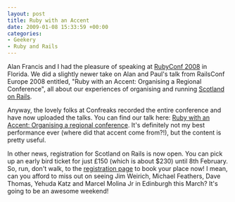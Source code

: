 ```yaml
---
layout: post
title: Ruby with an Accent
date: 2009-01-08 15:33:59 +00:00
categories:
- Geekery
- Ruby and Rails
---
```

Alan Francis and I had the pleasure of speaking at [RubyConf 2008](http://rubyconf.org/) in Florida.  We did a slightly newer take on Alan and Paul's talk from RailsConf Europe 2008 entitled, "Ruby with an Accent: Organising a Regional Conference", all about our experiences of organising and running [Scotland on Rails](http://scotlandonrails.com/).

Anyway, the lovely folks at Confreaks recorded the entire conference and have now uploaded the talks.  You can find our talk here: [Ruby with an Accent: Organising a regional conference](http://rubyconf2008.confreaks.com/organizing-a-regional-conference.html).  It's definitely not my best performance ever (where did that accent come from?!), but the content is pretty useful.

In other news, registration for Scotland on Rails is now open.  You can pick up an early bird ticket for just &pound;150 (which is about $230) until 8th February.  So, run, don't walk, to the [registration page](http://scotlandonrails.com/registration) to book your place now!  I mean, can you afford to miss out on seeing Jim Weirich, Michael Feathers, Dave Thomas, Yehuda Katz and Marcel Molina Jr in Edinburgh this March?  It's going to be an awesome weekend!<br/>
